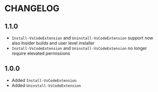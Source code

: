 # CHANGELOG

## 1.1.0

- `Install-VsCodeExtension` and `Uninstall-VsCodeExtension` support now also Insider builds and user level installer
- `Install-VsCodeExtension` and `Uninstall-VsCodeExtension` no longer require elevated permissions

## 1.0.0

- Added `Install-VsCodeExtension`
- Added `Uninstall-VsCodeExtension`
